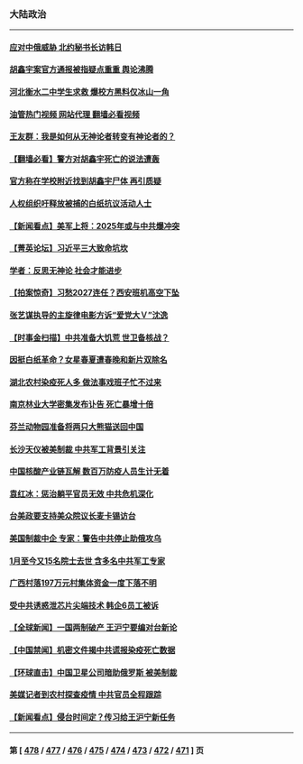### 大陆政治
---
#### [应对中俄威胁 北约秘书长访韩日](../../pages/ncid277/n13917930.md?01300045) 
#### [胡鑫宇案官方通报被指疑点重重 舆论沸腾](../../pages/ncid277/n13917798.md?01300045) 
#### [河北衡水二中学生求救 爆校方黑料仅冰山一角](../../pages/ncid277/n13917519.md?01300045) 
#### [油管热门视频 网站代理 翻墙必看视频](http://138.2.39.72:81/youtube.html?epic-marker?01300045)
#### [王友群：我是如何从无神论者转变有神论者的？](../../pages/ncid277/n13917507.md?01300045) 
#### [【翻墙必看】警方对胡鑫宇死亡的说法遭轰](../../pages/ncid277/n13917608.md?01300045) 
#### [官方称在学校附近找到胡鑫宇尸体 再引质疑](../../pages/ncid277/n13917542.md?01300045) 
#### [人权组织吁释放被捕的白纸抗议活动人士](../../pages/ncid277/n13917517.md?01300045) 
#### [【新闻看点】美军上将：2025年或与中共爆冲突](../../pages/ncid277/n13917496.md?01300045) 
#### [【菁英论坛】习近平三大致命坑坎](../../pages/ncid277/n13917433.md?01300045) 
#### [学者：反思无神论 社会才能进步](../../pages/ncid277/n13917429.md?01300045) 
#### [【拍案惊奇】习愁2027连任？西安班机高空下坠](../../pages/ncid277/n13917245.md?01300045) 
#### [张艺谋执导的主旋律电影方诉“爱党大Ｖ”沈逸](../../pages/ncid277/n13917402.md?01300045) 
#### [【时事金扫描】中共准备大饥荒 世卫备核战？](../../pages/ncid277/n13917326.md?01300045) 
#### [因挺白纸革命？女星春夏遭春晚和新片双除名](../../pages/ncid277/n13917383.md?01300045) 
#### [湖北农村染疫死人多 做法事戏班子忙不过来](../../pages/ncid277/n13917348.md?01300045) 
#### [南京林业大学密集发布讣告 死亡暴增十倍](../../pages/ncid277/n13917385.md?01300045) 
#### [芬兰动物园准备将两只大熊猫送回中国](../../pages/ncid277/n13917327.md?01300045) 
#### [长沙天仪被美制裁 中共军工背景引关注](../../pages/ncid277/n13917061.md?01300045) 
#### [中国核酸产业链瓦解 数百万防疫人员生计无着](../../pages/ncid277/n13917190.md?01300045) 
#### [袁红冰：惩治躺平官员无效 中共危机深化](../../pages/ncid277/n13917207.md?01300045) 
#### [台美政要支持美众院议长麦卡锡访台](../../pages/ncid277/n13917168.md?01300045) 
#### [美国制裁中企 专家：警告中共停止助俄攻乌](../../pages/ncid277/n13917128.md?01300045) 
#### [1月至今又15名院士去世 含多名中共军工专家](../../pages/ncid277/n13917156.md?01300045) 
#### [广西村落197万元村集体资金一度下落不明](../../pages/ncid277/n13917137.md?01300045) 
#### [受中共诱惑泄芯片尖端技术 韩企6员工被诉](../../pages/ncid277/n13917101.md?01300045) 
#### [【全球新闻】一国两制破产 王沪宁要编对台新论](../../pages/ncid277/n13917131.md?01300045) 
#### [【中国禁闻】机密文件揭中共谎报染疫死亡数据](../../pages/ncid277/n13916924.md?01300045) 
#### [【环球直击】中国卫星公司暗助俄罗斯 被美制裁](../../pages/ncid277/n13916897.md?01300045) 
#### [美媒记者到农村探查疫情 中共官员全程跟踪](../../pages/ncid277/n13916922.md?01300045) 
#### [【新闻看点】侵台时间定？传习给王沪宁新任务](../../pages/ncid277/n13916929.md?01300045) 

---
#### 第 [ [478](./478.md?01300045) / [477](./477.md?01300045) / [476](./476.md?01300045) / [475](./475.md?01300045) / [474](./474.md?01300045) / [473](./473.md?01300045) / [472](./472.md?01300045) / [471](./471.md?01300045) ] 页
